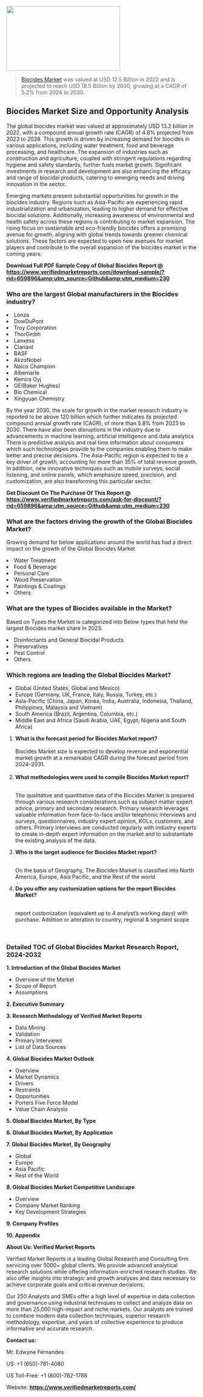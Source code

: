 <img src="https://ffe5etoiles.com/wp-content/uploads/2024/12/MST1-300x171.png" alt="" width="300" height="171" class="alignnone size-medium wp-image-20088" /><blockquote><p><p><a href="https://www.verifiedmarketreports.com/download-sample/?rid=659896&utm_source=Github&utm_medium=230" target="_blank">Biocides Market</a> was valued at USD 12.5 Billion in 2022 and is projected to reach USD 18.5 Billion by 2030, growing at a CAGR of 5.2% from 2024 to 2030.</p></blockquote><p><h2>Biocides Market Size and Opportunity Analysis</h2> <p>The global biocides market was valued at approximately USD 13.2 billion in 2022, with a compound annual growth rate (CAGR) of 4.8% projected from 2023 to 2028. This growth is driven by increasing demand for biocides in various applications, including water treatment, food and beverage processing, and healthcare. The expansion of industries such as construction and agriculture, coupled with stringent regulations regarding hygiene and safety standards, further fuels market growth. Significant investments in research and development are also enhancing the efficacy and range of biocidal products, catering to emerging needs and driving innovation in the sector.</p> <p>Emerging markets present substantial opportunities for growth in the biocides industry. Regions such as Asia-Pacific are experiencing rapid industrialization and urbanization, leading to higher demand for effective biocidal solutions. Additionally, increasing awareness of environmental and health safety across these regions is contributing to market expansion. The rising focus on sustainable and eco-friendly biocides offers a promising avenue for growth, aligning with global trends towards greener chemical solutions. These factors are expected to open new avenues for market players and contribute to the overall expansion of the biocides market in the coming years.</p> </p><p class=""><strong>Download Full PDF Sample Copy of Global Biocides Report @ <a href="https://www.verifiedmarketreports.com/download-sample/?rid=659896&amp;utm_source=Github&amp;utm_medium=230" target="_blank">https://www.verifiedmarketreports.com/download-sample/?rid=659896&amp;utm_source=Github&amp;utm_medium=230</a></strong></p><h3 id="" class="">Who are the largest Global manufacturers in the Biocides industry?</h3><p><li>Lonza</li><li> DowDuPont</li><li> Troy Corporation</li><li> ThorGmbh</li><li> Lanxess</li><li> Clariant</li><li> BASF</li><li> AkzoNobel</li><li> Nalco Champion</li><li> Albemarle</li><li> Kemira Oyj</li><li> GE(Baker Hughes)</li><li> Bio Chemical</li><li> Xingyuan Chemistry</li></p><div class=""><div class="" dir="" data-message-author-role="" data-message-id="" data-message-model-slug=""><div class=""><div class=""><div class=""><div class="" dir="" data-message-author-role="" data-message-id="" data-message-model-slug=""><div class=""><div class=""><p>By the year 2030, the scale for growth in the market research industry is reported to be above 120 billion which further indicates its projected compound annual growth rate (CAGR), of more than 5.8% from 2023 to 2030. There have also been disruptions in the industry due to advancements in machine learning, artificial intelligence and data analytics There is predictive analysis and real time information about consumers which such technologies provide to the companies enabling them to make better and precise decisions. The Asia-Pacific region is expected to be a key driver of growth, accounting for more than 35% of total revenue growth. In addition, new innovative techniques such as mobile surveys, social listening, and online panels, which emphasize speed, precision, and customization, are also transforming this particular sector.</p><p><strong>Get Discount On The Purchase Of This Report @&nbsp; <a href="https://www.verifiedmarketreports.com/ask-for-discount/?rid=659896&amp;utm_source=Github&amp;utm_medium=230" target="_blank">https://www.verifiedmarketreports.com/ask-for-discount/?rid=659896&amp;utm_source=Github&amp;utm_medium=230</a></strong></p></div></div></div></div></div></div></div></div><h3 id="" class="">What are the factors driving the growth of the Global Biocides Market?</h3><p id="" class="">Growing demand for below applications around the world has had a direct impact on the growth of the Global Biocides Market</p><p id="" class=""><li>Water Treatment</li><li> Food & Beverage</li><li> Personal Care</li><li> Wood Preservation</li><li> Paintings & Coatings</li><li> Others</li></p><h3 id="" class="">What are the types of Biocides available in the Market?</h3><p id="" class="">Based on Types the Market is categorized into Below types that held the largest Biocides market share In 2023.</p><p id="" class=""><li>Disinfectants and General Biocidal Products</li><li> Preservatives</li><li> Pest Control</li><li> Others</li></p><h3 id="" class="">Which regions are leading the Global Biocides Market?</h3><ul><li>Global (United States, Global and Mexico)</li><li>Europe (Germany, UK, France, Italy, Russia, Turkey, etc.)</li><li>Asia-Pacific (China, Japan, Korea, India, Australia, Indonesia, Thailand, Philippines, Malaysia and Vietnam)</li><li>South America (Brazil, Argentina, Columbia, etc.)</li><li>Middle East and Africa (Saudi Arabia, UAE, Egypt, Nigeria and South Africa)</li></ul><p><ol><li><strong>What is the forecast period for Biocides Market report?<br /></strong><br /><span data-sheets-root="1" data-sheets-value="{&quot;1&quot;:2,&quot;2&quot;:&quot;XXXX size is expected to develop revenue and exponential market growth at a remarkable CAGR during the forecast period from 2024&ndash;2030.&quot;}" data-sheets-userformat="{&quot;2&quot;:12674,&quot;4&quot;:{&quot;1&quot;:2,&quot;2&quot;:16776960},&quot;10&quot;:2,&quot;11&quot;:0,&quot;15&quot;:&quot;Arial&quot;,&quot;16&quot;:12}">Biocides Market size is expected to develop revenue and exponential market growth at a remarkable CAGR during the forecast period from 2024&ndash;2031.</span><br /><br /></li><li><strong>What methodologies were used to compile Biocides Market report?<br /><br /></strong><p>The qualitative and quantitative data of the&nbsp;Biocides Market is prepared through various research considerations such as subject matter expert advice, primary and secondary research. Primary research leverages valuable information from face-to-face and/or telephonic interviews and surveys, questionnaires, industry expert opinion, KOLs, customers, and others. Primary interviews are conducted regularly with industry experts to create in-depth expert information on the market and to substantiate the existing analysis of the data.&nbsp;</p></li><li><strong>Who is the target audience for Biocides Market report?<br /><br /></strong><p>On the basis of Geography, The&nbsp;Biocides Market is classified into North America, Europe, Asia Pacific, and the Rest of the world.</p></li><li><strong>Do you offer any customization options for the report Biocides Market?<br /><br /></strong><p>report customization (equivalent up to 4 analyst&rsquo;s working days) with purchase. Addition or alteration to country, regional &amp; segment scope</p><p>&nbsp;</p></li></ol></p><h3 id="" class="">Detailed TOC of Global Biocides Market Research Report, 2024-2032</h3><p id="" class=""><strong>1. Introduction of the Global Biocides Market</strong></p><ul><li>Overview of the Market</li><li>Scope of Report</li><li>Assumptions</li></ul><p id="" class=""><strong>2. Executive Summary</strong></p><p id="" class=""><strong>3. Research Methodology of&nbsp;Verified Market Reports</strong></p><ul><li>Data Mining</li><li>Validation</li><li>Primary Interviews</li><li>List of Data Sources</li></ul><p id="" class=""><strong>4. Global Biocides Market Outlook</strong></p><ul><li>Overview</li><li>Market Dynamics</li><li>Drivers</li><li>Restraints</li><li>Opportunities</li><li>Porters Five Force Model</li><li>Value Chain Analysis</li></ul><p id="" class=""><strong>5. Global Biocides Market, By&nbsp;Type</strong></p><p id="" class=""><strong>6. Global Biocides Market, By Application</strong></p><p id="" class=""><strong>7. Global Biocides Market, By Geography</strong></p><ul><li>Global</li><li>Europe</li><li>Asia Pacific</li><li>Rest of the World</li></ul><p id="" class=""><strong>8. Global Biocides Market Competitive Landscape</strong></p><ul><li>Overview</li><li>Company Market Ranking</li><li>Key Development Strategies</li></ul><p id="" class=""><strong>9. Company Profiles</strong></p><p id="" class=""><strong>10. Appendix</strong></p><p id="" class=""><strong>About Us: Verified Market Reports</strong></p><p id="" class="">Verified Market Reports is a leading Global Research and Consulting firm servicing over 5000+ global clients. We provide advanced analytical research solutions while offering information-enriched research studies. We also offer insights into strategic and growth analyses and data necessary to achieve corporate goals and critical revenue decisions.</p><p id="" class="">Our 250 Analysts and SMEs offer a high level of expertise in data collection and governance using industrial techniques to collect and analyze data on more than 25,000 high-impact and niche markets. Our analysts are trained to combine modern data collection techniques, superior research methodology, expertise, and years of collective experience to produce informative and accurate research.</p><p id="" class=""><strong>Contact us:</strong></p><p id="" class="">Mr. Edwyne Fernandes</p><p id="" class="">US: +1 (650)-781-4080</p><p id="" class="">US Toll-Free: +1 (800)-782-1768</p><p id="" class="">Website: <a target="" data-test-app-aware-link=""><strong>https://www.verifiedmarketreports.com/</strong></a></p>
